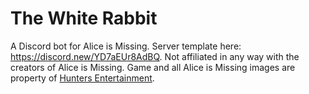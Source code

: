 # The White Rabbit
A Discord bot for Alice is Missing. Server template here: https://discord.new/YD7aEUr8AdBQ. Not affiliated in any way with the creators of Alice is Missing. Game and all Alice is Missing images are property of [Hunters Entertainment](https://www.huntersentertainment.com/alice-is-missing).
